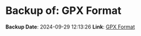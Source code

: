 # Backup of: GPX Format

**Backup Date**: 2024-09-29 12:13:26
**Link**: [GPX Format](https://przemienniki.net/export/przemienniki.gpx)
